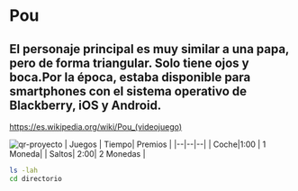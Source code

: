 # Pou
## El personaje principal es muy similar a una papa, pero de forma triangular. Solo tiene ojos y boca.Por la época, estaba disponible para smartphones con el sistema operativo de Blackberry, iOS y Android.
https://es.wikipedia.org/wiki/Pou_(videojuego) 

![qr-proyecto](https://github.com/icamanes/Redes/assets/156670475/6f690cdd-5186-4d2a-8a33-f174413c7062)
| Juegos |  Tiempo| Premios |
|--|--|--|
|  Coche|1:00  |  1 Moneda|
|  Saltos|  2:00| 2 Monedas |
```bash
ls -lah
cd directorio
```
